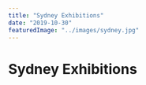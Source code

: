 ```yaml
---
title: "Sydney Exhibitions"
date: "2019-10-30"
featuredImage: "../images/sydney.jpg"
---
```


# Sydney Exhibitions
